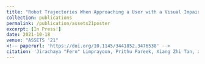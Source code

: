 ```yaml
---
title: "Robot Trajectories When Approaching a User with a Visual Impairment"
collection: publications
permalink: /publication/assets21poster
excerpt: [In Press!]
date: 2021-10-18
venue: "ASSETS '21"
<!-- paperurl: 'https://doi.org/10.1145/3441852.3476538' -->
citation: 'Jirachaya "Fern" Limprayoon, Prithu Pareek, Xiang Zhi Tan, and Aaron Steinfeld. 2021. Robot Trajectories When Approaching a User with a Visual Impairment. In <i>The 23rd International ACM SIGACCESS Conference on Computers and Accessibility (ASSETS '21), October 18–22, 2021, Virtual Event, USA</i>. ACM, New York, NY, USA 4 Pages. https://doi.org/10.1145/3441852.3476538'
---
```

